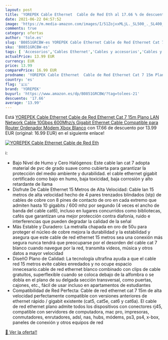 ```yaml
---
layout: post
title: 'YOREPEK Cable Ethernet  Cable de Red Eth al 17.66 % de descuento'
date: 2021-06-22 04:57:52
image: 'https://m.media-amazon.com/images/I/51ZojxxMLjL._SL500_._SL400_.jpg'
comments: true
category: ofertas
author: 'tole.es'
slug: 'B0851GRCBW-es YOREPEK Cable Ethernet Cable de Red Ethernet Cat 7 15m...'
sku: 'B0851GRCBW-es'
tags: [ 'Accesorios','Cables Ethernet','Cables y accesorios','Cables y conectores','Informática','xbox','yorepek', ]
actualPrice: 13.99 EUR
currency: EUR
price: 13.99
comparePrice: 16.99 EUR
prodname: 'YOREPEK Cable Ethernet  Cable de Red Ethernet Cat 7 15m Plano  LAN Network Cable 10Gbps 600Mhz/s Gigabit Ethernet Cable Compatible para Router  Ordenador  Módem  Xbox  Blanco'
country: 'es'
flag: '🇪🇸'
brand: 'YOREPEK'
buyurl: 'https://www.amazon.es/dp/B0851GRCBW/?tag=tolees-21'
descuento: '17.66'
average: '13.99'
---
```


Está [YOREPEK Cable Ethernet  Cable de Red Ethernet Cat 7 15m Plano  LAN Network Cable 10Gbps 600Mhz/s Gigabit Ethernet Cable Compatible para Router  Ordenador  Módem  Xbox  Blanco](https://www.amazon.es/dp/B0851GRCBW/?tag=tolees-21) con 17.66 de descuento por 13.99 EUR (original: 16.99 EUR) en el siguiente enlace!

[![YOREPEK Cable Ethernet  Cable de Red Eth](https://m.media-amazon.com/images/I/51ZojxxMLjL._SL500_._SL400_.jpg)](https://www.amazon.es/dp/B0851GRCBW/?tag=tolees-21)

ℹ️:

- Bajo Nivel de Humo y Cero Halógenos: Este cable lan cat 7 adopta material de pvc de grado suave como cubierta para garantizar la protección del medio ambiente y durabilidad. el cable ethernet gigabit certificado como bajo en humo, baja toxicidad, baja corrosión y alto retardante de llama
- Disfrute De Cable Ethernet 15 Metros de Alta Velocidad: Cable lan 15 metros de alta velocidad hecho de 4 pares trenzados blindados (stp) de cables de cobre con 8 pines de contacto de oro en cada extremo que admiten hasta 10 gigabits / 600 mhz por segundo (4 veces el ancho de banda del cable cat6), incluso en lugares concurridos como bibliotecas, cafés que garantizan una mejor protección contra diafonía, ruido e interferencias que pueden degradar la calidad de la señal
- Más Estable y Duradero: La metralla chapada en oro de 50u para proteger el núcleo de cobre mejora la durabilidad y la estabilidad y asegura que este cable de red ethernet 15 metros sea una conexión más segura nunca tendrá que preocuparse por el desorden del cable cat 7 blanco cuando navegue por la red, transmita videos, música y otros datos a mayor velocidad
- DiseñO Plano de Calidad: La tecnología ultrafina ayuda a que el cable red 15 metros evite cables enredados y no ocupe espacio innecesario.cable de red ethernet blanco combinado con clips de cable gratuitos, superflexible cuando se coloca debajo de la alfombra o se dobla en el plano de su delgada sección transversal, como puertas, cajones, etc., fácil de usar incluso en apartamentos de estudiantes
- Compatibilidad de Red Perfecta: Cable de red ethernet cat 7 15m de alta velocidad perfectamente compatible con versiones anteriores de ethernet rápido / gigabit existente (cat5, cat5e, cat6 y cat6a). El cable de red ethernet plano admite todos los dispositivos con conectores rj45, compatible con servidores de computadora, mac pro, impresoras, conmutadores, enrutadores, adsl, nas, hubs, módems, ps3, ps4, x-box, paneles de conexión y otros equipos de red

[🛒 Ver la oferta!!](https://www.amazon.es/dp/B0851GRCBW/?tag=tolees-21)
